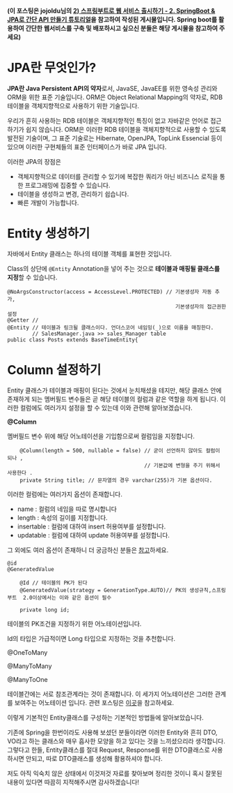 #### (이 포스팅은 jojoldu님의  [2) 스프링부트로 웹 서비스 출시하기 - 2. SpringBoot & JPA로 간단 API 만들기 튜토리얼](https://jojoldu.tistory.com/251)을 참고하여 작성된 게시물입니다. Spring boot를 활용하여 간단한 웹서비스를 구축 및 배포하시고 싶으신 분들은 해당 게시물을 참고하여 주세요)





# JPA란 무엇인가?



**JPA란 Java Persistent API의 약자**로서, JavaSE, JavaEE를 위한 영속성 관리와 ORM을 위한 표준 기술입니다. ORM은 Object Relational Mapping의 약자로, RDB 테이블을 객체지향적으로 사용하기 위한 기술입니다. 



우리가 흔히 사용하는 RDB 테이블은 객체지향적인 특징이 없고 자바같은 언어로 접근하기가 쉽지 않습니다. ORM은 이러한 RDB 테이블을 객체지향적으로 사용할 수 있도록 발전된 기술이며, 그 표준 기술로는 Hibernate, OpenJPA, TopLink Essencial 등이 있으며 이러한 구현체들의 표준 인터페이스가 바로 JPA 입니다. 



 이러한 JPA의 장점은 



 + 객체지향적으로 데이터를 관리할 수 있기에 복잡한 쿼리가 아닌 비즈니스 로직을 통한 프로그래밍에 집중할 수 있습니다.
 + 테이블을 생성하고 변경, 관리하기 쉽습니다.
 + 빠른 개발이 가능합니다. 

# Entity 생성하기



자바에서 Entity 클래스는 하나의 테이블 객체를 표현한 것입니다. 



Class의 상단에 `@Entity` Annotation을 넣어 주는 것으로 **테이블과 매핑될 클래스를 지정**할 수 있습니다. 



```
@NoArgsConstructor(access = AccessLevel.PROTECTED) // 기본생성자 자동 추가, 
                                                      기본생성자의 접근권한 설정
@Getter // 
@Entity // 테이블과 링크될 클래스이다. 언더스코어 네임밍(_)으로 이름을 매칭한다.
        // SalesManager.java >> sales_Manager table
public class Posts extends BaseTimeEntity{
```





# Column 설정하기


Entity 클래스가 테이블과 매핑이 된다는 것에서 눈치채셨을 테지만, 해당 클래스 안에 존재하게 되는 멤버필드 변수들은 곧 해당 테이블의 컬럼과 같은 역할을 하게 됩니다. 이러한 컬럼에도 여러가지 설정을 할 수 있는데 이와 관련해 알아보겠습니다. 





**@Column**



멤버필드 변수 위에 해당 어노테이션을 기입함으로써 컬럼임을 지정합니다. 



```
    @Column(length = 500, nullable = false) // 굳이 선언하지 않아도 컬럼이 되나 ,
                                            // 기본값에 변형을 주기 위해서 사용한다 .
    private String title; // 문자열의 경우 varchar(255)가 기본 옵션이다.
```




이러한 컬럼에는 여러가지 옵션이 존재합니다. 



+ name : 컬럼의 네임을 따로 명시합니다
+ length : 속성의 길이를 지정합니다.
+ insertable : 컬럼에 대하여 insert 허용여부를 설정합니다.
+ updatable : 컬럼에 대하여 update 허용여부를 설정합니다. 


그 외에도 여러 옵션이 존재하니 더 궁금하신 분들은 [참고](http://itdoc.hitachi.co.jp/manuals/3020/30203Y2110e/EY210078.HTM)하세요.


```
@id  
@GeneratedValue

    @Id // 테이블의 PK가 된다
    @GeneratedValue(strategy = GenerationType.AUTO)// PK의 생성규칙,스프링부트  2.0이상에서는 이와 같은 옵션이 필수

    private long id;
```

테이블의 PK조건을 지정하기 위한 어노테이션입니다.

Id의 타입은 가급적이면 Long 타입으로 지정하는 것을 추천합니다. 





@OneToMany

@ManyToMany

@ManyToOne



테이블간에는 서로 참조관계라는 것이 존재합니다. 이 세가지 어노테이션은 그러한 관계를 보여주는 어노테이션 입니다. 관련 포스팅은 [이곳](https://jacojang.github.io/jpa/java/hibernate/2016/12/27/jpa-chapter6-%EB%8B%A4%EC%96%91%ED%95%9C_%EC%97%B0%EA%B4%80%EA%B4%80%EA%B3%84_%EB%A7%A4%ED%95%91.html)을 참고하세요.





이렇게 기본적인 Entity클래스를 구성하는 기본적인 방법들에 알아보았습니다. 



기존에 Spring을 한번이라도 사용해 보셨던 분들이라면 이러한 Entity와 흔히 DTO, VO라고 하는 클래스와 매우 흡사한 모양을 하고 있다는 것을 느끼셨으리라 생각합니다. 그렇다고 한들, Entity클래스를 절대 Request, Response를 위한 DTO클래스로 사용하시면 안되고, 따로 DTO클래스를 생성해 활용하셔야 합니다. 







저도 아직 익숙치 않은 상태에서 이것저것 자료를 찾아보며 정리한 것이니 혹시 잘못된 내용이 있다면 따끔히 지적해주시면 감사하겠습니다!





